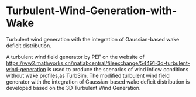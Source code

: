 # Turbulent-Wind-Generation-with-Wake
Turbulent wind generation with the integration of Gaussian-based wake deficit distribution.

A turbulent wind field generator by PEF on the website of https://ww2.mathworks.cn/matlabcentral/fileexchange/54491-3d-turbulent-wind-generation 
is used to produce the scenarios of wind inflow conditions without wake profiles,as TurbSim. The modified turbulent wind field generator with 
the integration of Gaussian-based wake deficit distribution is developed based on the 3D Turbulent Wind Generation. 

